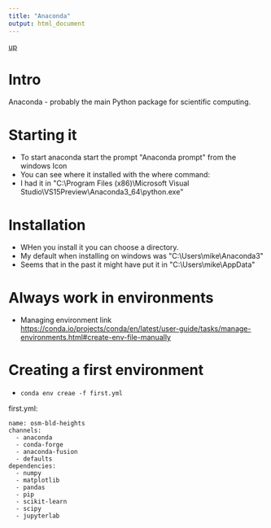 ```yaml
---
title: "Anaconda"
output: html_document
---
```

[up](https://mikewise2718.github.io/markdowndocs/)

# Intro
Anaconda - probably the main Python package for scientific computing.

# Starting it
- To start anaconda start the prompt "Anaconda prompt" from the windows Icon
- You can see where it installed with the where command:
 - I had it in "C:\Program Files (x86)\Microsoft Visual Studio\VS15Preview\Anaconda3_64\python.exe"


# Installation
- WHen you install it you can choose a directory.
- My default when installing on windows was "C:\Users\mike\Anaconda3"
- Seems that in the past it might have put it in "C:\Users\mike\AppData"

# Always work in environments
- Managing environment link <https://conda.io/projects/conda/en/latest/user-guide/tasks/manage-environments.html#create-env-file-manually>


# Creating a first environment
- `conda env creae -f first.yml`


first.yml:

```
name: osm-bld-heights
channels:
  - anaconda
  - conda-forge
  - anaconda-fusion
  - defaults
dependencies:
  - numpy
  - matplotlib
  - pandas
  - pip
  - scikit-learn
  - scipy
  - jupyterlab
```